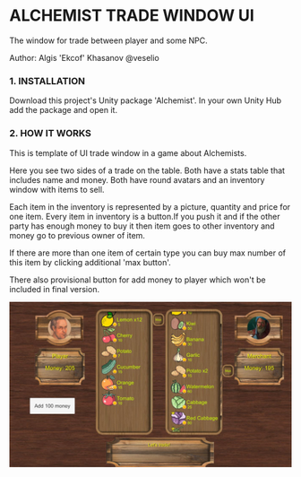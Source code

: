 # ALCHEMIST TRADE WINDOW UI

The window for trade between player and some NPC.


Author: Algis 'Ekcof' Khasanov @veselio

### 1. INSTALLATION
Download this project's Unity package 'Alchemist'.
In your own Unity Hub add the package and open it.

### 2. HOW IT WORKS
This is template of UI trade window in a game about Alchemists.

Here you see two sides of a trade on the table. Both have a stats table that includes name and money. Both have round avatars and an inventory window with items to sell.

Each item in the inventory is represented by a picture, quantity and price for one item. Every item in inventory is a button.If you push it and if the other party has enough money to buy it then item goes to other inventory and money go to previous owner of item.

If there are more than one item of certain type you can buy max number of this item by clicking additional 'max button'.

There also provisional button for add money to player which won't be included in final version.


![Trading Screen](https://github.com/Ekcof/Alchemist-trade-window/blob/main/Screenshot1.JPG)
